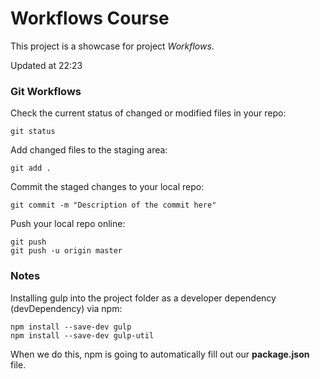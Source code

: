 # Workflows Course

This project is a showcase for project *Workflows*.

Updated at 22:23

### Git Workflows
Check the current status of changed or modified files in your repo:

```
git status
```

Add changed files to the staging area:
```
git add .
```

Commit the staged changes to your local repo:

```
git commit -m "Description of the commit here"
```

Push your local repo online:

```
git push
git push -u origin master
```

### Notes

Installing gulp into the project folder as a developer dependency (devDependency) via npm:

```
npm install --save-dev gulp
npm install --save-dev gulp-util
```

When we do this, npm is going to automatically fill out our **package.json** file.
